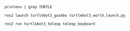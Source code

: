 ```
printenv | grep TURTLE
```
```
ros2 launch turtlebot3_gazebo turtlebot3_world.launch.py
```
```
ros2 run turtlebot3_teleop teleop_keyboard
```

